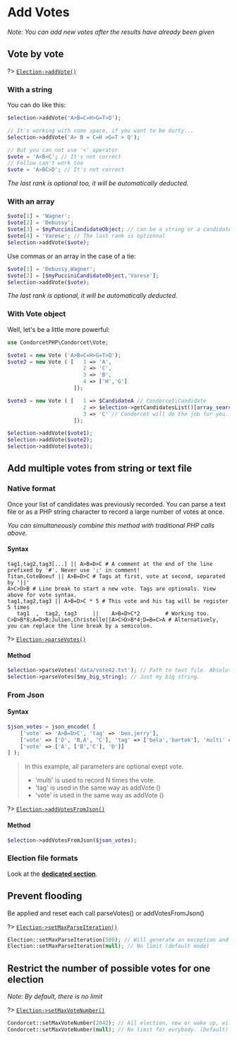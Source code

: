 # Add Votes
_Note: You can add new votes after the results have already been given_

## Vote by vote
?> [`Election->addVote()`](/Docs/ApiReferences/Election%20Class/public%20Election--addVote)

<!-- tabs:start -->
### **With a string**
You can do like this:

```php
$election->addVote('A>B=C=H>G=T>Q');

// It's working with some space, if you want to be durty...
$election->addVote('A> B = C=H >G=T > Q');

// But you can not use '<' operator
$vote = 'A<B<C'; // It's not correct
// Follow can't work too
$vote = 'A>BC>D'; // It's not correct
```

*The last rank is optional too, it will be automatically deducted.*

### **With an array**
```php
$vote[1] = 'Wagner';
$vote[2] = 'Debussy';
$vote[3] = $myPucciniCandidateObject; // can be a string or a candidate object
$vote[4] = 'Varese'; // The last rank is optionnal
$election->addVote($vote);
```

Use commas or an array in the case of a tie:
```php
$vote[1] = 'Debussy,Wagner';
$vote[2] = [$myPucciniCandidateObject,'Varese'];
$election->addVote($vote);
```

*The last rank is optional, it will be automatically deducted.*

### **With Vote object**
Well, let's be a little more powerful:

```php
use CondorcetPHP\Condorcet\Vote;

$vote1 = new Vote ('A>B=C=H>G=T>Q');
$vote2 = new Vote ( [   1 => 'A',
                        2 => 'C',
                        3 => 'B',
                        4 => ['H','G']
                     ]);

$vote3 = new Vote ( [   1 => $CandidateA // Condorcet\Candidate
                        2 => $election->getCandidatesList()[array_search('B',$election->getCandidatesList(),false)] // Put the object corresponding to the 'B' candidate from getCandidatesList method. Off course, ou can also just entrer string 'B' and Condorcet will do the job for you.
                        3 => 'C' // Condorcet will do the job for you.
                     ]);

$election->addVote($vote1);
$election->addVote($vote2);
$election->addVote($vote3);
```
<!-- tabs:end -->


## Add multiple votes from string or text file

<!-- tabs:start -->
### **Native format**
Once your list of candidates was previously recorded. You can parse a text file or as a PHP string character to record a large number of votes at once.

*You can simultaneously combine this method with traditional PHP calls above.*

#### Syntax <!-- {docsify-ignore} -->
```
tag1,tag2,tag3[...] || A>B=D>C # A comment at the end of the line prefixed by '#'. Never use ';' in comment!
Titan,CoteBoeuf || A>B=D>C # Tags at first, vote at second, separated by '||'
A>C>D>B # Line break to start a new vote. Tags are optionals. View above for vote syntax.
tag1,tag2,tag3 || A>B=D>C * 5 # This vote and his tag will be register 5 times
   tag1  ,  tag2, tag3     ||    A>B=D>C*2        # Working too.
C>D>B*8;A=D>B;Julien,Christelle||A>C>D>B*4;D=B=C>A # Alternatively, you can replace the line break by a semicolon.
```

?> [`Election->parseVotes()`](/Docs/ApiReferences/Election%20Class/public%20Election--parseVotes)

#### Method <!-- {docsify-ignore} -->
```php
$election->parseVotes('data/vote42.txt'); // Path to text file. Absolute or relative.
$election->parseVotes($my_big_string); // Just my big string.
```

### **From Json**


#### Syntax <!-- {docsify-ignore} -->
```php
$json_votes = json_encode( [
	['vote' => 'A>B=D>C', 'tag' => 'ben,jerry'],
	['vote' => ['D', 'B,A', 'C'], 'tag' => ['bela','bartok'], 'multi' => 5],
	['vote' => ['A', ['B','C'], 'D']]
] );
```

> In this example, all parameters are optional exept vote.
> * 'multi' is used to record N times the vote.
> * 'tag' is used in the same way as addVote ()
> * 'vote' is used in the same way as addVote ()

?> [`Election->addVotesFromJson()`](/Docs/ApiReferences/Election%20Class/public%20Election--addVotesFromJson)


#### Method <!-- {docsify-ignore} -->
```php
$election->addVotesFromJson($json_votes);
```

### **Election file formats**
Look at the [**dedicated section**](3.AsPhpLibrary/8.GoFurther/4.ElectionFilesFormats.md#election-files-formats).
<!-- tabs:end -->


## Prevent flooding

Be applied and reset each call parseVotes() or addVotesFromJson()

?> [`Election->setMaxParseIteration()`](/Docs/ApiReferences/Election%20Class/public%20Election--setMaxParseIteration)
```php
Election::setMaxParseIteration(500); // Will generate an exception and stop after 500 registered vote by call. Not any vote will be registered.
Election::setMaxParseIteration(null); // No limit (default mode)
```

## Restrict the number of possible votes for one election
_Note: By default, there is no limit_

?> [`Election->setMaxVoteNumber()`](/Docs/ApiReferences/Election%20Class/public%20Election--setMaxVoteNumber)
```php
Condorcet::setMaxVoteNumber(2042); // All election, new or wake up, will be limit at this maximum vote number.
Condorcet::setMaxVoteNumber(null); // No limit for evrybody. (Default)
```
